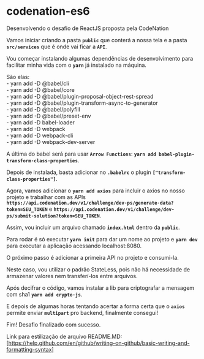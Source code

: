 # codenation-es6
Desenvolvendo o desafio de ReactJS proposta pela CodeNation

Vamos iniciar criando a pasta **`public`** que conterá a nossa tela e a pasta **`src/services`** que é onde vai ficar a **`API`**.

Vou começar instalando algumas dependências de desenvolvimento para facilitar minha vida com o **`yarn`** já instalado na máquina.

São elas:<br />
    - yarn add -D @babel/cli<br />
    - yarn add -D @babel/core<br />
    - yarn add -D @babel/plugin-proposal-object-rest-spread<br />
    - yarn add -D @babel/plugin-transform-async-to-generator<br />
    - yarn add -D @babel/polyfill<br />
    - yarn add -D @babel/preset-env<br />
    - yarn add -D babel-loader<br />
    - yarn add -D webpack<br />
    - yarn add -D webpack-cli<br />
    - yarn add -D webpack-dev-server<br />

A última do babel será para usar **`Arrow Functions`**: **`yarn add babel-plugin-transform-class-properties`**.

Depois de instalada, basta adicionar no **`.babelrc`** o plugin **`["transform-class-properties"]`**.

Agora, vamos adicionar o **`yarn add axios`** para incluir o axios no nosso projeto e trabalhar com as APIs **`https://api.codenation.dev/v1/challenge/dev-ps/generate-data?token=SEU_TOKEN`** e **`https://api.codenation.dev/v1/challenge/dev-ps/submit-solution?token=SEU_TOKEN`**.

Assim, vou incluir um arquivo chamado **`index.html`** dentro da **`public`**.

Para rodar é só executar **`yarn init`** para dar um nome ao projeto e **`yarn dev`** para executar a aplicação acessando localhost:8080.

O próximo passo é adicionar a primeira API no projeto e consumi-la.

Neste caso, vou utilizar o padrão StateLess, pois não há necessidade de armazenar valores nem transferí-los entre arquivos.

Após decifrar o código, vamos instalar a lib para criptografar a mensagem com sha1 **`yarn add crypto-js`**.

E depois de algumas horas tentando acertar a forma certa que o **`axios`** permite enviar **`multipart`** pro backend, finalmente consegui!

Fim! Desafio finalizado com sucesso.

Link para estilização de arquivo README.MD: [https://help.github.com/en/github/writing-on-github/basic-writing-and-formatting-syntax]